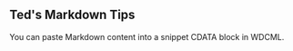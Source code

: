 Ted's Markdown Tips
------------

You can paste Markdown content into a snippet CDATA block in WDCML.
